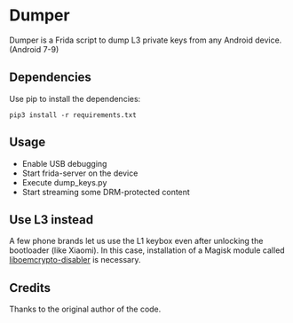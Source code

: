 # Dumper

Dumper is a Frida script to dump L3 private keys from any Android device. (Android 7-9)

## Dependencies

Use pip to install the dependencies:

`pip3 install -r requirements.txt`

## Usage

* Enable USB debugging
* Start frida-server on the device
* Execute dump_keys.py
* Start streaming some DRM-protected content

## Use L3 instead
A few phone brands let us use the L1 keybox even after unlocking the bootloader (like Xiaomi). In this case, installation of a Magisk module called [liboemcrypto-disabler](https://github.com/umylive/liboemcrypto-disabler) is necessary.


## Credits
Thanks to the original author of the code.
